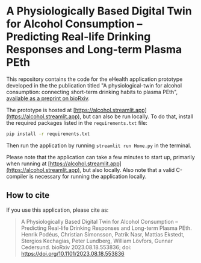 # A Physiologically Based Digital Twin for Alcohol Consumption – Predicting Real-life Drinking Responses and Long-term Plasma PEth 

This repository contains the code for the eHealth application prototype developed in the the publication titled \"A physiological-twin for alcohol consumption: connecting short-term drinking habits to plasma PEth\", [available as a preprint on bioRxiv](https://www.biorxiv.org/content/10.1101/2023.08.18.553836). 

The prototype is hosted at [https://alcohol.streamlit.app](https://alcohol.streamlit.app), but can also be run locally. To do that, install the required packages listed in the `requirements.txt` file: 

```bash
pip install -r requirements.txt
```

Then run the application by running `streamlit run Home.py` in the terminal. 

Please note that the application can take a few minutes to start up, primarily when running at [https://alcohol.streamlit.app](https://alcohol.streamlit.app), but also locally. Also note that a valid C-compiler is necessary for running the application locally.  

## How to cite

If you use this application, please cite as: 

> A Physiologically Based Digital Twin for Alcohol Consumption – Predicting Real-life Drinking Responses and Long-term Plasma PEth.
Henrik Podéus, Christian Simonsson, Patrik Nasr, Mattias Ekstedt, Stergios Kechagias, Peter Lundberg, William Lövfors, Gunnar Cedersund.
bioRxiv 2023.08.18.553836; doi: https://doi.org/10.1101/2023.08.18.553836 